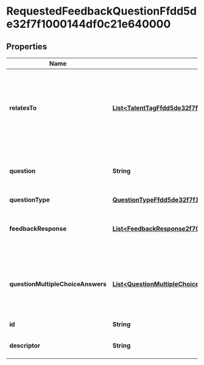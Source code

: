 

# RequestedFeedbackQuestionFfdd5de32f7f1000144df0c21e640000


## Properties

| Name | Type | Description | Notes |
|------------ | ------------- | ------------- | -------------|
|**relatesTo** | [**List&lt;TalentTagFfdd5de32f7f100016c88e016ad20000&gt;**](TalentTagFfdd5de32f7f100016c88e016ad20000.md) | The talent tags that relate to feedback question or response for requested feedback events. |  [optional] |
|**question** | **String** | The rich text part of a Question in a feedback request. |  [optional] |
|**questionType** | [**QuestionTypeFfdd5de32f7f1000144df15bb77b0001**](QuestionTypeFfdd5de32f7f1000144df15bb77b0001.md) |  |  [optional] |
|**feedbackResponse** | [**List&lt;FeedbackResponse2f703c317dc910001bd2de83d1590000&gt;**](FeedbackResponse2f703c317dc910001bd2de83d1590000.md) | All the feedback responses for the feedback question. |  [optional] [readonly] |
|**questionMultipleChoiceAnswers** | [**List&lt;QuestionMultipleChoiceFfdd5de32f7f100016c2c1e768f40000&gt;**](QuestionMultipleChoiceFfdd5de32f7f100016c2c1e768f40000.md) | Answers for multiple choice questions in requested feedback events. |  [optional] [readonly] |
|**id** | **String** | Id of the instance |  [optional] |
|**descriptor** | **String** | A preview of the instance |  [optional] |



